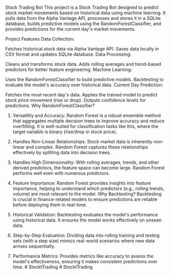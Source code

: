 Stock Trading Bot
This project is a Stock Trading Bot designed to predict stock market movements based on historical data using machine learning. It pulls data from the Alpha Vantage API, processes and stores it in a SQLite database, builds predictive models using the RandomForestClassifier, and provides predictions for the current day's market movements.

Project Features
Data Collection:

Fetches historical stock data via Alpha Vantage API.
Saves data locally in CSV format and updates SQLite database.
Data Processing:

Cleans and transforms stock data.
Adds rolling averages and trend-based predictors for better feature engineering.
Machine Learning:

Uses the RandomForestClassifier to build predictive models.
Backtesting to evaluate the model's accuracy over historical data.
Current Day Prediction:

Fetches the most recent day's data.
Applies the trained model to predict stock price movement (rise or drop).
Outputs confidence levels for predictions.
Why RandomForestClassifier?
1. Versatility and Accuracy:
Random Forest is a robust ensemble method that aggregates multiple decision trees to improve accuracy and reduce overfitting.
It is well-suited for classification tasks like this, where the target variable is binary (rise/drop in stock price).
2. Handles Non-Linear Relationships:
Stock market data is inherently non-linear and complex. Random Forest captures these relationships effectively by splitting data into decision trees.
3. Handles High Dimensionality:
With rolling averages, trends, and other derived predictors, the feature space can become large. Random Forest performs well even with numerous predictors.
4. Feature Importance:
Random Forest provides insights into feature importance, helping to understand which predictors (e.g., rolling trends, volume) are most relevant to the model.
Why Backtesting?
Backtesting is crucial in finance-related models to ensure predictions are reliable before deploying them in real-time.

1. Historical Validation:
Backtesting evaluates the model's performance using historical data. It ensures the model works effectively on unseen data.
2. Step-by-Step Evaluation:
Dividing data into rolling training and testing sets (with a step size) mimics real-world scenarios where new data arrives sequentially.
3. Performance Metrics:
Provides metrics like accuracy to assess the model's effectiveness, ensuring it makes consistent predictions over time.
#   S t o c k t T r a d i n g  
 #   S t o c k t T r a d i n g  
 